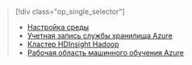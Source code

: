 > [!div class="op_single_selector"]
> * [Настройка среды](../articles/machine-learning/machine-learning-data-science-environment-setup.md)
> * [Учетная запись службы хранилища Azure](../articles/storage/common/storage-create-storage-account.md)
> * [Кластер HDInsight Hadoop](../articles/machine-learning/machine-learning-data-science-customize-hadoop-cluster.md)
> * [Рабочая область машинного обучения Azure](../articles/machine-learning/machine-learning-create-workspace.md)
> 
> 

